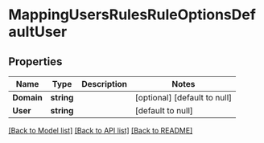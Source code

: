 # MappingUsersRulesRuleOptionsDefaultUser

## Properties
Name | Type | Description | Notes
------------ | ------------- | ------------- | -------------
**Domain** | **string** |  | [optional] [default to null]
**User** | **string** |  | [default to null]

[[Back to Model list]](../README.md#documentation-for-models) [[Back to API list]](../README.md#documentation-for-api-endpoints) [[Back to README]](../README.md)


